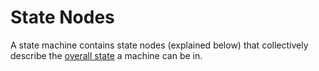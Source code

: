 # State Nodes

A state machine contains state nodes (explained below) that collectively describe the [overall state](./states.html) a machine can be in.
